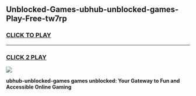 
## Unblocked-Games-ubhub-unblocked-games-Play-Free-tw7rp
<h3>
<a href="https://premium76.site?title=ubhub-unblocked-games&ref=17A">CLICK TO PLAY</a></h3>
<hr>

<h3>
<a href="https://premium76.site?title=ubhub-unblocked-games&ref=17A">CLICK 2 PLAY</a>
  
</h3>

<a href="https://premium76.site?title=ubhub-unblocked-games&ref=17A"><img src="https://clearcache.store/games.png"></a>


**ubhub-unblocked-games games unblocked: Your Gateway to Fun and Accessible Online Gaming**
